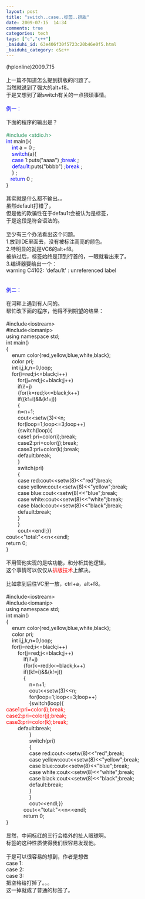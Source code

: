 ```yaml
---
layout: post
title: "switch..case..标签..排版"
date: 2009-07-15  14:34
comments: true
categories: tech
tags: ["c","c++"]
_baiduhi_id: 63e406f30f5723c20b46e0f5.html
_baiduhi_category: c&c++
---
```


(hplonline)2009.7.15<br/><br/>
上一篇不知道怎么提到排版的问题了。<br/>
当然就说到了强大的alt+f8。<br/>
于是又想到了跟switch有关的一点猥琐事情。<br/><br/><font color="#0000ff">例一：</font><br/><br/>
下面的程序的输出是？<br/><br/><font color="#339966">#include &lt;stdio.h&gt;</font><br/><font color="#0000ff">int</font> main(){<br/>
   <font color="#0000ff"> int </font>a = 0 ;<br/>
      <font color="#0000ff">switch</font>(a){<br/>
      <font color="#0000ff">case</font> 1:puts("aaaa") ;<font color="#0000ff">break</font> ;<br/>
      <font color="#0000ff">defau1t</font>:puts("bbbb") ;<font color="#0000ff">break</font> ;<br/>
      } ;<br/>
  <font color="#0000ff">  return</font> 0 ;<br/>
}<br/><br/>
其实就是什么都不输出。。<br/>
虽然default打错了，<br/>
但是他的欺骗性在于defau1t会被认为是标签，<br/>
于是这段是符合语法的。<br/><br/>
至少有三个办法看出这个问题。<br/>
1.放到IDE里面去，没有被标注高亮的颜色。<br/>
2.特明显的就是VC6的alt+f8。<br/>
被排过后，标签始终是顶到行首的，一眼就看出来了。<br/>
3.编译器要给出一个：<br/>
warning C4102: 'defau1t' : unreferenced label<br/><br/><br/><font color="#0000ff">例二：</font><br/><br/>
在河畔上遇到有人问的。<br/>
帮忙改下面的程序，他得不到期望的结果：<br/><br/>
#include&lt;iostream&gt;<br/>
#include&lt;iomanip&gt;<br/>
using namespace std;<br/>
int main()<br/>
{<br/>
      enum color{red,yellow,blue,white,black};<br/>
      color pri;<br/>
      int i,j,k,n=0,loop;<br/>
      for(i=red;i&lt;=black;i++)<br/>
          for(j=red;j&lt;=black;j++)<br/>
          if(i!=j)<br/>
          {for(k=red;k&lt;=black;k++)<br/>
          if((k!=i)&amp;&amp;(k!=j))<br/>
          {<br/>
          n=n+1;<br/>
          cout&lt;&lt;setw(3)&lt;&lt;n;<br/>
          for(loop=1;loop&lt;=3;loop++)<br/>
          {switch(loop){<br/>
          case1:pri=color(i);break;<br/>
          case2:pri=color(j);break;<br/>
          case3:pri=color(k);break;<br/>
          default:break;<br/>
          }<br/>
          switch(pri)<br/>
          {<br/>
          case red:cout&lt;&lt;setw(8)&lt;&lt;"red";break;<br/>
          case yellow:cout&lt;&lt;setw(8)&lt;&lt;"yellow";break;<br/>
          case blue:cout&lt;&lt;setw(8)&lt;&lt;"blue";break;<br/>
          case white:cout&lt;&lt;setw(8)&lt;&lt;"white";break;<br/>
          case black:cout&lt;&lt;setw(8)&lt;&lt;"black";break;<br/>
          default:break;<br/>
          }<br/>
          }<br/>
          cout&lt;&lt;endl;}}<br/>
cout&lt;&lt;"total:"&lt;&lt;n&lt;&lt;endl;<br/>
return 0;<br/>
}<br/><br/>
不用管他实现的是啥功能，和分析其他逻辑，<br/>
这个事情可以仅仅从<font color="#ff0000">排版技术</font>上解决。<br/><br/>
比如拿到后往VC里一放，ctrl+a，alt+f8。<br/><br/>
#include&lt;iostream&gt;<br/>
#include&lt;iomanip&gt;<br/>
using namespace std;<br/>
int main()<br/>
{<br/>
      enum color{red,yellow,blue,white,black};<br/>
      color pri;<br/>
      int i,j,k,n=0,loop;<br/>
      for(i=red;i&lt;=black;i++)<br/>
          for(j=red;j&lt;=black;j++)<br/>
                  if(i!=j)<br/>
                  {for(k=red;k&lt;=black;k++)<br/>
                  if((k!=i)&amp;&amp;(k!=j))<br/>
                  {<br/>
                        n=n+1;<br/>
                        cout&lt;&lt;setw(3)&lt;&lt;n;<br/>
                        for(loop=1;loop&lt;=3;loop++)<br/>
                        {switch(loop){<br/><font color="#ff0000">case1:pri=color(i);break;<br/>
case2:pri=color(j);break;<br/>
case3:pri=color(k);break;</font><br/>
          default:break;<br/>
                        }<br/>
                        switch(pri)<br/>
                        {<br/>
                        case red:cout&lt;&lt;setw(8)&lt;&lt;"red";break;<br/>
                        case yellow:cout&lt;&lt;setw(8)&lt;&lt;"yellow";break;<br/>
                        case blue:cout&lt;&lt;setw(8)&lt;&lt;"blue";break;<br/>
                        case white:cout&lt;&lt;setw(8)&lt;&lt;"white";break;<br/>
                        case black:cout&lt;&lt;setw(8)&lt;&lt;"black";break;<br/>
                        default:break;<br/>
                        }<br/>
                        }<br/>
                        cout&lt;&lt;endl;}}<br/>
                  cout&lt;&lt;"total:"&lt;&lt;n&lt;&lt;endl;<br/>
                  return 0;<br/>
}<br/><br/>
显然，中间标红的三行会格外的扯人眼球啊。<br/>
标签的这种性质使得我们很容易发现他。<br/><br/>
于是可以很容易的想到，作者是想做<br/>
case 1:<br/>
case 2:<br/>
case 3:<br/>
把空格给打掉了。。。<br/>
这一掉就成了普通的标签了。

